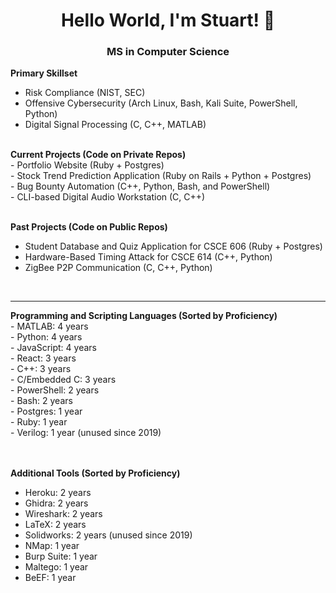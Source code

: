 <h1 align="center">Hello World, I'm Stuart! 👋</h1>
<h3 align="center">MS in Computer Science</h3>
<div>

  <strong>Primary Skillset</strong><br>
- Risk Compliance (NIST, SEC) <br>
- Offensive Cybersecurity (Arch Linux, Bash, Kali Suite, PowerShell, Python) <br>
- Digital Signal Processing (C, C++, MATLAB) <br>
</div><br>
<div>
<strong>Current Projects (Code on Private Repos)</strong><br>
- Portfolio Website (Ruby + Postgres) <br>
- Stock Trend Prediction Application (Ruby on Rails + Python + Postgres) <br>
- Bug Bounty Automation (C++, Python, Bash, and PowerShell) <br>
- CLI-based Digital Audio Workstation (C, C++)
<br><br>

<strong>Past Projects (Code on Public Repos)</strong><br>
- Student Database and Quiz Application for CSCE 606 (Ruby + Postgres) <br>
- Hardware-Based Timing Attack for CSCE 614 (C++, Python) <br>
- ZigBee P2P Communication (C, C++, Python)<br>
</div><br>

---

<div>
<strong>Programming and Scripting Languages (Sorted by Proficiency)</strong><br>
- MATLAB: 4 years <br>
- Python: 4 years <br>
- JavaScript: 4 years <br>
- React: 3 years <br>
- C++: 3 years <br>
- C/Embedded C: 3 years <br>
- PowerShell: 2 years <br>
- Bash: 2 years <br>
- Postgres: 1 year <br>
- Ruby: 1 year <br>
- Verilog: 1 year (unused since 2019) <br>
<br><br>

<strong>Additional Tools (Sorted by Proficiency)</strong><br>
- Heroku: 2 years <br>
- Ghidra: 2 years <br>
- Wireshark: 2 years <br>
- LaTeX: 2 years <br>
- Solidworks: 2 years (unused since 2019) <br>
- NMap: 1 year <br>
- Burp Suite: 1 year <br>
- Maltego: 1 year <br>
- BeEF: 1 year <br>
<br><br>
</div>

<!--[website]:-->
[linkedin]: https://www.linkedin.com/in/stuart-nelson/
